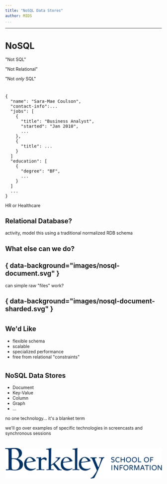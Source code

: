 ```yaml
---
title: "NoSQL Data Stores"
author: MIDS
...
```


---

# NoSQL

<div class="notes">
"Not SQL"

"Not Relational"

"Not _only_ SQL"
</div>


#
## 

<pre>
{
  "name": "Sara-Mae Coulson", 
  "contact-info":...
  "jobs": [
    {
      "title": "Business Analyst",
      "started": "Jan 2010",
      ...
    },
    {
      "title": ...
    }
  ]
  "education": [
    {
      "degree": "BF",
      ...
    }
  ]
  ...
}
</pre>

<div class="notes">
HR or Healthcare
</div>


## Relational Database?

<div class="notes">
activity, model this using a traditional normalized RDB schema
</div>

## What else can we do?

## { data-background="images/nosql-document.svg" }

<div class="notes">
can simple raw "files" work?
</div>

## { data-background="images/nosql-document-sharded.svg" }

#
## We'd Like

- flexible schema
- scalable
- specialized performance
- free from relational "constraints"

#
## NoSQL Data Stores

- Document
- Key-Value
- Column
- Graph
- ...

<div class="notes">
no one technology... it's a blanket term

we'll go over examples of specific technologies
in screencasts and synchronous sessions
</div>

#
<img class="logo" src="images/berkeley-school-of-information-logo.png"/>
